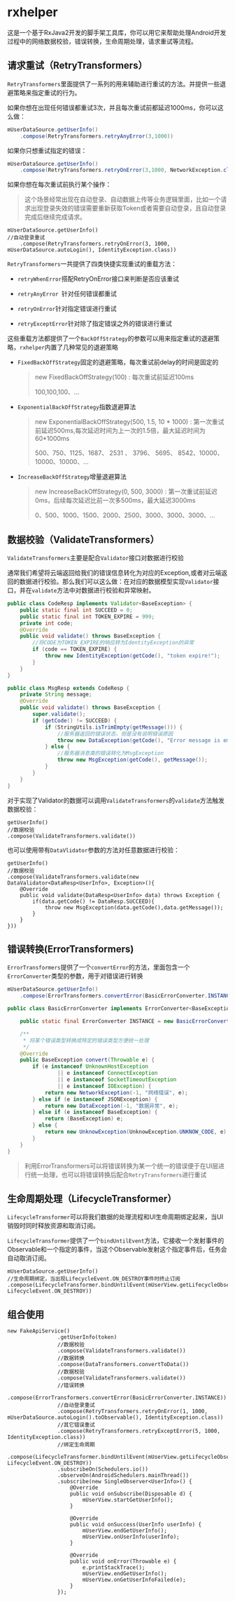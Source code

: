 # rxhelper

这是一个基于RxJava2开发的脚手架工具库，你可以用它来帮助处理Android开发过程中的网络数据校验，错误转换，生命周期处理，请求重试等流程。



## 请求重试（RetryTransformers）
`RetryTransformers`里面提供了一系列的用来辅助进行重试的方法。并提供一些退避策略来指定重试的行为。

如果你想在出现任何错误都重试3次，并且每次重试前都延迟1000ms，你可以这么做：

```java
mUserDataSource.getUserInfo()
    .compose(RetryTransformers.retryAnyError(3,1000))
```

如果你只想重试指定的错误：

```java
mUserDataSource.getUserInfo()
	.compose(RetryTransformers.retryOnError(3,1000, NetworkException.class))
```

如果你想在每次重试前执行某个操作：

> 这个场景经常出现在自动登录、自动数据上传等业务逻辑里面，比如一个请求出现登录失效的错误需要重新获取Token或者需要自动登录，且自动登录完成后继续完成请求。  

```
mUserDataSource.getUserInfo()
//自动登录重试
	.compose(RetryTransformers.retryOnError(3, 1000, mUserDataSource.autoLogin(), IdentityException.class))
```

`RetryTransformers`一共提供了四类快捷实现重试的重载方法：

* `retryWhenError`搭配RetryOnError接口来判断是否应该重试

* `retryAnyError `针对任何错误都重试

* `retryOnError`针对指定错误进行重试

* `retryExceptError`针对除了指定错误之外的错误进行重试



这些重载方法都提供了一个`BackOffStrategy`的参数可以用来指定重试的退避策略，`rxhelper`内置了几种常见的退避策略

* `FixedBackOffStrategy`固定的退避策略，每次重试前delay的时间是固定的

  > new FixedBackOffStrategy(100) : 每次重试前延迟100ms
  >
  > 100,100,100、...

* `ExponentialBackOffStrategy`指数退避算法

  > new ExponentialBackOffStrategy(500, 1.5, 10 * 1000) : 第一次重试前延迟500ms,每次延迟时间为上一次的1.5倍，最大延迟时间为60*1000ms
  >
  > 500、750、1125、1687、 2531 、 3796、 5695、 8542、10000、10000、10000、...

* `IncreaseBackOffStrategy`增量退避算法

  > new IncreaseBackOffStrategy(0, 500, 3000) : 第一次重试前延迟0ms，后续每次延迟比前一次多500ms，最大延迟3000ms
  >
  > 0、500、1000、1500、2000、2500、3000、3000、3000、...



## 数据校验（ValidateTransformers）

`ValidateTransformers`主要是配合`Validator`接口对数据进行校验

通常我们希望将云端返回给我们的错误信息转化为对应的Exception,或者对云端返回的数据进行校验。那么我们可以这么做：在对应的数据模型实现`Validator`接口，并在`validate`方法中对数据进行校验和异常映射。

```java
public class CodeResp implements Validator<BaseException> {
    public static final int SUCCEED = 0;
    public static final int TOKEN_EXPIRE = 999;
    private int code;
    @Override
    public void validate() throws BaseException {
    	//将CODE为TOKEN_EXPIRE的响应转为IdentityException的异常
        if (code == TOKEN_EXPIRE) {
            throw new IdentityException(getCode(), "token expire!");
        }
    }
}
```

```java
public class MsgResp extends CodeResp {
    private String message;
    @Override
    public void validate() throws BaseException {
        super.validate();
        if (getCode() != SUCCEED) {
            if (StringUtils.isTrimEmpty(getMessage())) {
                //服务器返回的错误状态，但是没有说明错误原因
                throw new DataException(getCode(), "Error message is empty!");
            } else {
                //服务器消息类的错误转化为MsgException
                throw new MsgException(getCode(), getMessage());
            }
        }
    }
}
```

对于实现了Validator的数据可以调用`ValidateTransformers`的`validate`方法触发数据校验：

```
getUserInfo()
//数据校验
.compose(ValidateTransformers.validate())
```

也可以使用带有`DataVlidator`参数的方法对任意数据进行校验：

```
getUserInfo()
//数据校验
.compose(ValidateTransformers.validate(new DataValidator<DataResp<UserInfo>, Exception>(){
	@Override
	public void validate(DataResp<UserInfo> data) throws Exception {
		if(data.getCode() != DataResp.SUCCEED){
        	throw new MsgException(data.getCode(),data.getMessage());
        }
	}
}))
```



## 错误转换(ErrorTransformers)

`ErrorTransformers`提供了一个`convertError`的方法，里面包含一个`ErrorConverter`类型的参数，用于对错误进行转换

```java
mUserDataSource.getUserInfo()
	.compose(ErrorTransformers.convertError(BasicErrorConverter.INSTANCE))
```

```java
public class BasicErrorConverter implements ErrorConverter<BaseException> {

    public static final ErrorConverter INSTANCE = new BasicErrorConverter();

    /**
     * 将某个错误类型转换成特定的错误类型方便统一处理
     */
    @Override
    public BaseException convert(Throwable e) {
        if (e instanceof UnknownHostException
                || e instanceof ConnectException
                || e instanceof SocketTimeoutException
                || e instanceof IOException) {
            return new NetworkException(-1, "网络错误", e);
        } else if (e instanceof JSONException) {
            return new DataException(-1, "数据异常", e);
        } else if (e instanceof BaseException) {
            return (BaseException) e;
        } else {
            return new UnknowException(UnknowException.UNKNOW_CODE, e);
        }
    }
}
```

> 利用ErrorTransformers可以将错误转换为某一个统一的错误便于在UI层进行统一处理，也可以将错误转换后配合`RetryTransformers`进行重试



## 生命周期处理（LifecycleTransformer）

`LifecycleTransformer`可以将我们数据的处理流程和UI生命周期绑定起来，当UI销毁时同时释放资源和取消订阅。

`LifecycleTransformer`提供了一个`bindUntilEvent`方法，它接收一个发射事件的Observable和一个指定的事件，当这个Observable发射这个指定事件后，任务会自动取消订阅。

```
mUserDataSource.getUserInfo()
//生命周期绑定，当出现LifecycleEvent.ON_DESTROY事件时终止订阅
.compose(LifecycleTransformer.bindUntilEvent(mUserView.getLifecycleObservable(), LifecycleEvent.ON_DESTROY))
```



## 组合使用

```
new FakeApiService()
                .getUserInfo(token)
                //数据校验
                .compose(ValidateTransformers.validate())
                //数据转换
                .compose(DataTransformers.convertToData())
                //数据校验
                .compose(ValidateTransformers.validate())
                //错误转换
                .compose(ErrorTransformers.convertError(BasicErrorConverter.INSTANCE))
                //自动登录重试
                .compose(RetryTransformers.retryOnError(1, 1000, mUserDataSource.autoLogin().toObservable(), IdentityException.class))
                //其它错误重试
                .compose(RetryTransformers.retryExceptError(5, 1000, IdentityException.class))
                //绑定生命周期
            .compose(LifecycleTransformer.bindUntilEvent(mUserView.getLifecycleObservable(), LifecycleEvent.ON_DESTROY))
                .subscribeOn(Schedulers.io())
                .observeOn(AndroidSchedulers.mainThread())
                .subscribe(new SingleObserver<UserInfo>() {
                    @Override
                    public void onSubscribe(Disposable d) {
                        mUserView.startGetUserInfo();
                    }

                    @Override
                    public void onSuccess(UserInfo userInfo) {
                        mUserView.endGetUserInfo();
                        mUserView.onUserInfo(userInfo);
                    }

                    @Override
                    public void onError(Throwable e) {
                        e.printStackTrace();
                        mUserView.endGetUserInfo();
                        mUserView.onGetUserInfoFailed(e);
                    }
                });
```

